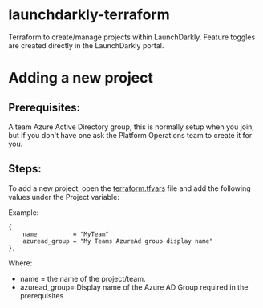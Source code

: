 # launchdarkly-terraform

Terraform to create/manage projects within LaunchDarkly. Feature toggles are created directly in the LaunchDarkly portal. 

# Adding a new project

## Prerequisites:

A team Azure Active Directory group, this is normally setup when you join, but if you don't have one ask the Platform Operations team to create it for you. 

## Steps: 

To add a new project, open the [terraform.tfvars](terraform.tfvars) file and add the following values under the Project variable:

Example: 

```
{
    name          = "MyTeam"
    azuread_group = "My Teams AzureAd group display name"
},
```

Where:
* name = the name of the project/team.
* azuread_group= Display name of the Azure AD Group required in the prerequisites


